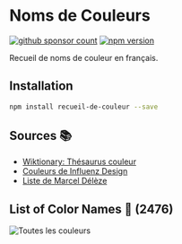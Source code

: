 # Noms de Couleurs

[![github sponsor count](https://img.shields.io/github/sponsors/meodai)](https://github.com/sponsors/meodai)
[![npm version](https://img.shields.io/npm/v/recueil-de-couleur.svg)](https://www.npmjs.com/package/recueil-de-couleur)

Recueil de noms de couleur en français.

## Installation

```bash
npm install recueil-de-couleur --save
```

## Sources 📚

- [Wiktionary: Thésaurus couleur](https://fr.wiktionary.org/wiki/Th%C3%A9saurus:couleur/fran%C3%A7ais)
- [Couleurs de Influenz Design](https://influenz.design/mag/couleurs-et-leurs-noms)
- [Liste de Marcel Délèze](https://www.deleze.name/marcel/photo/noms-couleurs/454-couleurs.php)
  
## List of Color Names 🔖 (**2476**)

![Toutes les couleurs](colors.svg "Liste de couleur")
